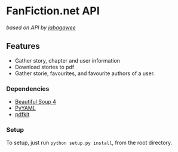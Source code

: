 # FanFiction.net API

*based on API by [jabagawee](https://github.com/jabagawee/FanFiction.Net-API)*

## Features
* Gather story, chapter and user information
* Download stories to pdf
* Gather storie, favourites, and favourite authors of a user.


### Dependencies
* [Beautiful Soup 4](http://www.crummy.com/software/BeautifulSoup/)
* [PyYAML](http://pyyaml.org/wiki/PyYAMLDocumentation)
* [pdfkit](https://pypi.python.org/pypi/pdfkit)

### Setup
To setup, just run `python setup.py install`, from the root directory.



